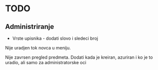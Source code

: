 # TODO

## Administriranje

- Vrste upisnika - dodati slovo i sledeci broj

Nije uradjen tok novca u meniju.

Nije zavrsen pregled predmeta. Dodati kada je kreiran, azuriran i ko je to uradio, ali samo za administratorske oci